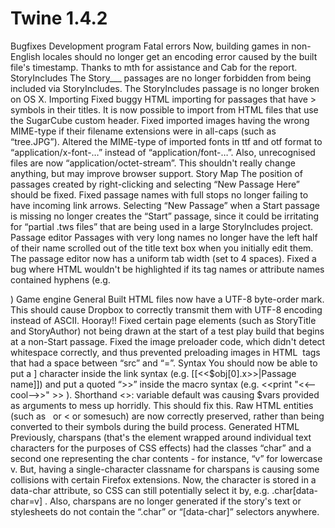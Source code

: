 # Twine 1.4.2

Bugfixes
Development program
Fatal errors
Now, building games in non-English locales should no longer get an encoding error caused by the built file's timestamp. Thanks to mth for assistance and Cab for the report.
StoryIncludes
The Story___ passages are no longer forbidden from being included via StoryIncludes.
The StoryIncludes passage is no longer broken on OS X.
Importing
Fixed buggy HTML importing for passages that have > symbols in their titles.
It is now possible to import from HTML files that use the SugarCube custom header.
Fixed imported images having the wrong MIME-type if their filename extensions were in all-caps (such as “tree.JPG”).
Altered the MIME-type of imported fonts in ttf and otf format to “application/x-font-…” instead of “application/font-…”. Also, unrecognised files are now “application/octet-stream”. This shouldn't really change anything, but may improve browser support.
Story Map
The position of passages created by right-clicking and selecting “New Passage Here” should be fixed.
Fixed passage names with full stops no longer failing to have incoming link arrows.
Selecting “New Passage” when a Start passage is missing no longer creates the “Start” passage, since it could be irritating for “partial .tws files” that are being used in a large StoryIncludes project.
Passage editor
Passages with very long names no longer have the left half of their name scrolled out of the title text box when you initially edit them.
The passage editor now has a uniform tab width (set to 4 spaces).
Fixed a bug where HTML wouldn't be highlighted if its tag names or attribute names contained hyphens (e.g. <div data-tags=“…”>)
Game engine
General
Built HTML files now have a UTF-8 byte-order mark. This should cause Dropbox to correctly transmit them with UTF-8 encoding instead of ASCII. Hooray!!
Fixed certain page elements (such as StoryTitle and StoryAuthor) not being drawn at the start of a test play build that begins at a non-Start passage.
Fixed the image preloader code, which didn't detect whitespace correctly, and thus prevented preloading images in HTML <img> tags that had a space between “src” and “=”.
Syntax
You should now be able to put a ] character inside the link syntax (e.g. [[<<$obj[0].x>>|Passage name]]) and put a quoted “>>” inside the macro syntax (e.g. <<print "<<--cool-->>" >> ).
Shorthand <<display>>: variable default was causing $vars provided as arguments to mess up horridly. This should fix this.
Raw HTML entities (such as &nbsp; or &lt; or somesuch) are now correctly preserved, rather than being converted to their symbols during the build process.
Generated HTML
Previously, charspans (that's the <span> element wrapped around individual text characters for the purposes of CSS effects) had the classes “char” and a second one representing the char contents - for instance, “v” for lowercase v. But, having a single-character classname for charspans is causing some collisions with certain Firefox extensions. Now, the character is stored in a data-char attribute, so CSS can still potentially select it by, e.g. .char[data-char=v] .
Also, charspans are no longer generated if the story's text or stylesheets do not contain the “.char” or “[data-char]” selectors anywhere.
<style> and <script> elements inside passages now work again. Previously, they did nothing.
Default CSS
Fixed Sugarcane StoryMenu items having cursor:pointer even if they aren't links.
Nested <ul>s no longer have a CSS margin-top.
Responsive: Fixed the bug where a blank rectangle would remain if the bookmark link was disabled in StorySettings.
Macros/Functions
Using Passage() instead of passage() in your code will no longer silently fail instead of producing an error message.
«choice», «button» and «textinput» no longer incorrectly convert Twine operators in the text of the provided link to Javascript operators (e.g. «choice [[not]]» becoming «choice [[!]]»).
The undocumented clone() function has been updated to hopefully allow certain native objects to be cloned more effectively.
A number of macro error messages are a little clearer - displaying “$” instead of state.history[0].variables.“ when referring to the macro invocation.
Fixed a bug where certain objects were being passed by reference when used in a setter link - e.g. [[Link][$a = $obj]] caused $a and $obj to point to the same object, with changes to one altering the other.
Fixed a bug where object literals as shorthand «display» arguments wouldn't work at all.
Fixed a bug where multi-line string or object literals in «set» or «print» macros, etc., would not have Twine operators converted by Wikifier.parse() correctly.
History/Back Button
Game history: Added a test for iOS Safari's private browsing mode, which does not disable sessionStorage but does reduce its quota to 0 - making it hard to tell if it's actually usable. This causes the “couldn't save the state” alert to not pop up if you're playing in private mode.
The story state serialisation functions have been rewritten to allow basic Javascript functions stored in Twine variables to be decompiled and stored. Previously, using the Sugarcane back button or a bookmark would cause function variables to lose their value. (Of course, this relies on function decompilation, so bound functions and native functions' serialisation will silently fail. And, when recompiling them, their original scope is lost.)
Internals/Scripts
Added Array.prototype.forEach(), Object.create() and Array.isArray() polyfills to the engine, allowing IE 8-compliant scripts to use them.
The engine now records the previous value of window.onerror, and restores it once the message has been displayed once.
New features
Development program
General
Added StoryInit, a special passage in which to put Twine macros that you want to run before every play - including Test Plays of specific passages. This is generally a more ideal place to put your initial «set» macros instead of the Start passage. Thanks to T. M. Edwards for pioneering this feature.
Error checking
Added a very basic passage code error-checking system. When closing a passage, Twine will now report a few possible errors: not matching an «if» macro with an «endif», using ”=“ instead of “is” in the «if» macro, misspelling "http://" in a link, and putting HTML <script> tags in a script passage. (Less obvious errors can only be identified by your browser's Javascript engine, and will, as usual, only be identified at runtime.)
Also, when closing a passage, Twine will now offer to create new passages for each red link in the passage text. This potentially saves you having to create them yourself.
Also, when closing a passage, Twine will now offer to import all images, linked from URLs, into the story, and update the [img] references to match. Importing images is recommended because it saves you the bother of hosting the image files, keeps the story from breaking if your image hosting site is down, and allows you to host the HTML file on sites such as http://philome.la, which only allow single HTML files to be uploaded.
All of the above checks and helpers can be run from the “Verify All Passages” menu item in the Build menu, or the “Verify Passage” item in the passage editor's Passage menu.
StoryIncludes
Twine now tries to keep track of passages that aren't present in the file, but are included via the StoryIncludes feature (henceforth, “included passages”). Links to included passages are now mauve, and passages that link to included passages now have a mauve marker drawn on them in the Story Map.
Story Metadata
Added a “metadata” option to the Story Menu, which lets you edit some data that is included in the final HTML file.
The “identity” specifies a noun to use for game interface dialog boxes (the restart confirmation, the error dialog, etc.) If left blank, then “game” will be used.
The “description” provides text to use for a HTML <meta> description element, which is often used by search engines etc. to provide a summary of the page. I've noticed that often Google will, at a loss to find the game content, display odd bits of the storeArea div as a page description in its search results, which is most definitely not a good look. Maybe this will fix things.
StorySettings
Added a StorySetting which, when set, disables most of the CSS used for each built-in story format, leaving only the core positioning stuff. You can then write clearer CSS on top of this bare slate. You can also trigger this within an individual stylesheet by adding the comment “blank stylesheet” to it. (The intent of this is to allow people to copy-paste full “stylesheets” into their stories without having to manually change the StorySettings.)
Added a “URL hash” StorySetting which causes the bookmark link's URL hash to be present in the address bar at all times, allowing people to obtain the bookmark URL even if the sidebar is absent. (But note that the bookmark() function, described below, lets you script an alternative means of retrieving the bookmark.) Since the URL hash tends to be fairly unpleasant-looking, and a majority of Twine games don't rely too heavily on bookmarking, this option is off by default.
StorySettings is now edited through a proper UI dialog, instead of just a passage with name:value pairs interleaved with instructions.
Removed the “ObfuscateKey” StorySetting, on the basis that very few people were using it. Now, all obfuscation uses ROT13. (HTML files made in previous versions can still be imported regardless of obfuscation setting.)
Preferences
Flat Design(TM) mode is available in the preferences.
Added a preference option for <<display>> connector arrows being visible or not.
Menus
Changed the “View Last Build” menu option into “Rebuild and View”, which builds the story before showing it.
Added a Help menu to the passage editor, linking to a few wiki articles concerning passages.
Importing
.twee files may now have a “preface” - lines of text preceding the first declared passage - which is now ignored by the Twee Import feature.
Story Formats
Custom story formats can now supply a Python file, “header.py”, which lets various parts of the Twine development program be customised to match the features of the story format. See the base header.py class, which your header.py file should subclass, for details.
Game engine
Syntax
You can now use the inline syntax as a shorthand for the <span class="..."> HTML tag.
@@.robot;This is a robot-class span@@ is equivalent to This is a robot-class span.
You can also use it alongside style attributes: @@.robot;text-decoration:underline;This is a robot-class span with an underline@@
One bothersome fact about Twine up to now is that there's no real “bridge” between the basic Twine link's functionality and raw HTML. There was no convenient way to make a raw <a> link trigger a passage change. So, I've added a “data-passage” HTML attribute that you can put on HTML <a>, <img>, <map> and <area> tags.
<a data-passage=“Distant woods”>Some text</a> is equivalent to [[Some text|Distant woods]], but allows you to add extra HTML attributes to the link, like “style”.
<img data-passage=“Trees”> is equivalent to [img[Trees]] - thus, you can now refer to imported images in HTML. (If you wish to make an image that links to a passage, put the <img> inside an <a> element.)
<area data-passage=“Trapdoor” coords=”…“> is how you can make an image map area link to a passage.
You can also attach data-passage to any other kind of tag to make it serve as a link, too: This looks like ordinary text.
To simulate setter-links, you can also add a “data-setter” property, too. Collect teeth. Note that it does nothing without a data-passage attribute as well.
It should now be possible to supply variables to the image syntax, as an image passage name or URL - for instance, [img[$pictureName]].
Removed the quote-by-line syntax, on the basis that a good number of people don't really want indenting that often, and would rather have greater-than signs as bullet points. The rest can rely on the indented block syntax (<<<) or HTML <blockquote> tags.
Generated HTML
Passage links no longer have ID attributes that reveal the name of the passage they go to, allowing anyone to “cheat” by right clicking them and selecting “Inspect Element”. This has been the case for every previous version of Twine, but not anymore!
Jonah: rewind links now have the class “toolbar-rewind” instead of “toolbar-rewind to here”.
Default CSS
Mobile Sugarcane layout: I've added a somewhat rudimentary media query to Sugarcane that converts the sidebar to a vertical header, using a minimum of alterations, when viewed on a 640px-width display. Hopefully this won't break custom CSS too much.
Having added the above, Sugarcane's sidebar now has position: fixed again.
Jonah: added bottom padding to #passages, so that the present passage isn't always uncomfortably flush with the bottom of the window.
Tweaked some of Responsive's CSS to, for instance, make links in StoryAuthor or StorySubtitle correctly coloured.
Stylesheets
CSS @import declarations are now hoisted to the top of the <style> element, thus causing them to work regardless of which stylesheet passage they're included in. So, if you've had problems with them, this may be the answer.
Error reporting
Altered the “interrupt” error message to print the Javascript stack trace if it's available (currently only in Chrome). If you see such a message, do present a picture of it to Leon if you can.
Macros/Functions
either() may now accept a single array as a sole argument, and will pick a value from within that array. This allows you to <<set>> a bunch of either() arguments in an array variable, and call either() with it in many places: «set $a to [“Red”,”Blue“,”Green“]» «print either($a) + ” and “ + either($a)»
visitedTag() may now accept a string of space-delimited tags, as an alternative to several strings or an array.
Added random(), a function seen in Twine 2 and SugarCube. Given two numbers (such as random(3,12)) it returns a random integer between them, inclusive. While I generally recommend continuing to use either() for choosing between a small set of numbers, I recommend random() for long ranges, as an alternative to the cumbersome Math.random().
Added a rot13() function that returns the given string in ROT13 encoding.
Added a bookmark() function, which provides the bookmark hash for the current passage, the same as that used by the built-in “bookmark” links.
Internals/Scripts
Fixed a bug where Jonah would crash when restarting a story.
To save a little startup time, image passages are no longer obfuscated if the “obfuscate” option is set.
Changed all the element onclick references to addEventListener()/attachEvent() calls.

